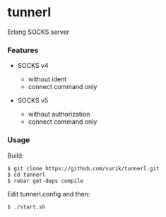 # tunnerl

Erlang SOCKS server


### Features

 * SOCKS v4 
   + without ident
   + connect command only

 * SOCKS v5 
   + without authorization 
   + connect command only

   
### Usage

Build:

    $ git clone https://github.com/surik/tunnerl.git
    $ cd tunnerl
    $ rebar get-deps compile

Edit tunnerl.config and then:

    $ ./start.sh
